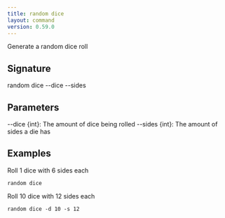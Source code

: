 ```yaml
---
title: random dice
layout: command
version: 0.59.0
---
```


Generate a random dice roll

## Signature

random dice --dice --sides

## Parameters

  --dice {int}: The amount of dice being rolled
  --sides {int}: The amount of sides a die has

## Examples

Roll 1 dice with 6 sides each
```shell
random dice
```

Roll 10 dice with 12 sides each
```shell
random dice -d 10 -s 12
```

